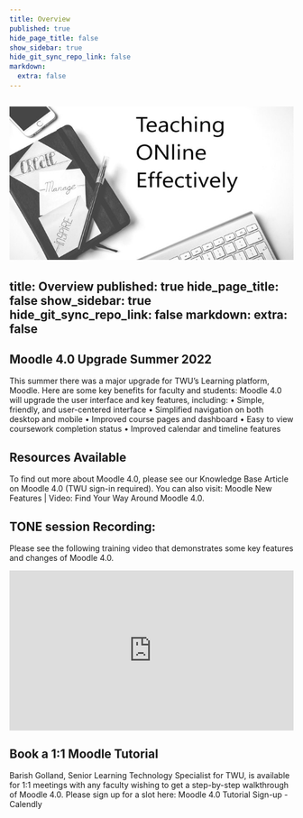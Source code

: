 ```yaml
---
title: Overview
published: true
hide_page_title: false
show_sidebar: true
hide_git_sync_repo_link: false
markdown:
  extra: false
---
```


![](rsz_tone.jpg)
---
title: Overview
published: true
hide_page_title: false
show_sidebar: true
hide_git_sync_repo_link: false
markdown:
  extra: false
---

## Moodle 4.0 Upgrade Summer 2022

This summer there was a major upgrade for TWU’s Learning platform, Moodle.
Here are some key benefits for faculty and students:
Moodle 4.0 will upgrade the user interface and key features, including:
•	Simple, friendly, and user-centered interface
•	Simplified navigation on both desktop and mobile
•	Improved course pages and dashboard
•	Easy to view coursework completion status
•	Improved calendar and timeline features


## Resources Available
To find out more about Moodle 4.0, please see our Knowledge Base Article on Moodle 4.0 (TWU sign-in required).
You can also visit: Moodle New Features | Video: Find Your Way Around Moodle 4.0.

## TONE session Recording:
Please see the following training video that demonstrates some key features and changes of Moodle 4.0.
<div style='max-width: 640px'><div style='position: relative; padding-bottom: 56.25%; height: 0; overflow: hidden;'><iframe width="640" height="360" src="https://web.microsoftstream.com/embed/video/6adf68af-97bb-4d78-9539-ff918e358235?autoplay=false&showinfo=true" allowfullscreen style="border:none; position: absolute; top: 0; left: 0; right: 0; bottom: 0; height: 100%; max-width: 100%;"></iframe></div></div>

## Book a 1:1 Moodle Tutorial
Barish Golland, Senior Learning Technology Specialist for TWU, is available for 1:1 meetings with any faculty wishing to get a step-by-step walkthrough of Moodle 4.0.
Please sign up for a slot here: Moodle 4.0 Tutorial Sign-up - Calendly
